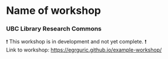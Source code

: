 # Name of workshop
### UBC Library Research Commons
:heavy_exclamation_mark: This workshop is in development and not yet complete. :heavy_exclamation_mark:    
Link to workshop: https://egrguric.github.io/example-workshop/
